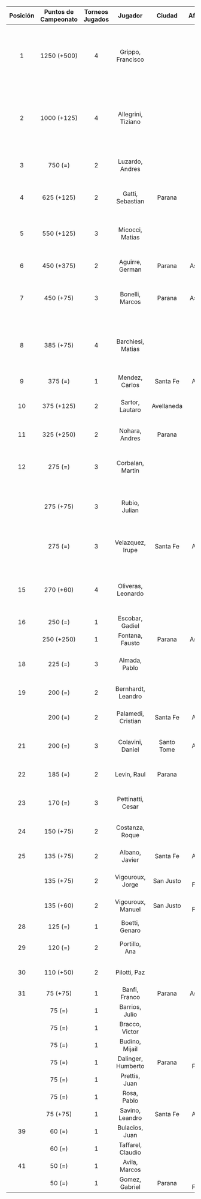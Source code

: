 |  Posición  |  Puntos de Campeonato  |  Torneos Jugados  |      Jugador       |   Ciudad   |  Afiliación  |                Puntos sumados                 |
|:----------:|:----------------------:|:-----------------:|:------------------:|:----------:|:------------:|:---------------------------------------------:|
|     1      |      1250 (+500)       |         4         | Grippo, Francisco  |            |              | 500 (T04) + 375 (T01) + 250 (T03) + 125 (T02) |
|     2      |      1000 (+125)       |         4         | Allegrini, Tiziano |            |              | 500 (T03) + 250 (T01) + 125 (T04) + 125 (T02) |
|     3      |        750 (=)         |         2         |  Luzardo, Andres   |            |              |             500 (T02) + 250 (T01)             |
|     4      |       625 (+125)       |         2         |  Gatti, Sebastian  |   Parana   |              |             500 (T01) + 125 (T04)             |
|     5      |       550 (+125)       |         3         |  Micocci, Matias   |            |              |       375 (T02) + 125 (T04) + 50 (T03)        |
|     6      |       450 (+375)       |         2         |  Aguirre, German   |   Parana   |   Aspatem    |             375 (T04) + 75 (T03)              |
|     7      |       450 (+75)        |         3         |  Bonelli, Marcos   |   Parana   |   Aspatem    |       250 (T03) + 125 (T01) + 75 (T04)        |
|     8      |       385 (+75)        |         4         | Barchiesi, Matias  |            |              |  125 (T03) + 125 (T01) + 75 (T04) + 60 (T02)  |
|     9      |        375 (=)         |         1         |   Mendez, Carlos   |  Santa Fe  |   Atemeli    |                   375 (T03)                   |
|     10     |       375 (+125)       |         2         |  Sartor, Lautaro   | Avellaneda |              |             250 (T02) + 125 (T04)             |
|     11     |       325 (+250)       |         2         |   Nohara, Andres   |   Parana   |              |             250 (T04) + 75 (T03)              |
|     12     |        275 (=)         |         3         |  Corbalan, Martin  |            |              |        125 (T03) + 75 (T02) + 75 (T01)        |
|            |       275 (+75)        |         3         |   Rubio, Julian    |            |              |        125 (T02) + 75 (T04) + 75 (T03)        |
|            |        275 (=)         |         3         |  Velazquez, Irupe  |  Santa Fe  |   Atemeli    |        125 (T02) + 75 (T03) + 75 (T01)        |
|     15     |       270 (+60)        |         4         | Oliveras, Leonardo |            |              |   75 (T02) + 75 (T01) + 60 (T04) + 60 (T03)   |
|     16     |        250 (=)         |         1         |  Escobar, Gadiel   |            |              |                   250 (T02)                   |
|            |       250 (+250)       |         1         |  Fontana, Fausto   |   Parana   |   Aspatem    |                   250 (T04)                   |
|     18     |        225 (=)         |         3         |   Almada, Pablo    |            |              |        75 (T03) + 75 (T02) + 75 (T01)         |
|     19     |        200 (=)         |         2         | Bernhardt, Leandro |            |              |             125 (T01) + 75 (T02)              |
|            |        200 (=)         |         2         | Palamedi, Cristian |  Santa Fe  |   Atemeli    |             125 (T03) + 75 (T02)              |
|     21     |        200 (=)         |         3         |  Colavini, Daniel  | Santo Tome |   Atemeli    |        75 (T02) + 75 (T01) + 50 (T03)         |
|     22     |        185 (=)         |         2         |    Levin, Raul     |   Parana   |              |             125 (T01) + 60 (T03)              |
|     23     |        170 (=)         |         3         | Pettinatti, Cesar  |            |              |        60 (T03) + 60 (T02) + 50 (T01)         |
|     24     |       150 (+75)        |         2         |  Costanza, Roque   |            |              |              75 (T04) + 75 (T02)              |
|     25     |       135 (+75)        |         2         |   Albano, Javier   |  Santa Fe  |   Atemeli    |              75 (T04) + 60 (T02)              |
|            |       135 (+75)        |         2         |  Vigouroux, Jorge  | San Justo  | Tiro Federal |              75 (T04) + 60 (T03)              |
|            |       135 (+60)        |         2         | Vigouroux, Manuel  | San Justo  | Tiro Federal |              75 (T03) + 60 (T04)              |
|     28     |        125 (=)         |         1         |   Boetti, Genaro   |            |              |                   125 (T03)                   |
|     29     |        120 (=)         |         2         |   Portillo, Ana    |            |              |              60 (T03) + 60 (T01)              |
|     30     |       110 (+50)        |         2         |    Pilotti, Paz    |            |              |              60 (T02) + 50 (T04)              |
|     31     |        75 (+75)        |         1         |   Banfi, Franco    |   Parana   |   Aspatem    |                   75 (T04)                    |
|            |         75 (=)         |         1         |   Barrios, Julio   |            |              |                   75 (T01)                    |
|            |         75 (=)         |         1         |   Bracco, Victor   |            |              |                   75 (T01)                    |
|            |         75 (=)         |         1         |   Budino, Mijail   |            |              |                   75 (T02)                    |
|            |         75 (=)         |         1         | Dalinger, Humberto |   Parana   | Tiro Federal |                   75 (T03)                    |
|            |         75 (=)         |         1         |   Prettis, Juan    |            |              |                   75 (T01)                    |
|            |         75 (=)         |         1         |    Rosa, Pablo     |            |              |                   75 (T03)                    |
|            |        75 (+75)        |         1         |  Savino, Leandro   |  Santa Fe  |   Atemeli    |                   75 (T04)                    |
|     39     |         60 (=)         |         1         |   Bulacios, Juan   |            |              |                   60 (T02)                    |
|            |         60 (=)         |         1         | Taffarel, Claudio  |            |              |                   60 (T01)                    |
|     41     |         50 (=)         |         1         |   Avila, Marcos    |            |              |                   50 (T02)                    |
|            |         50 (=)         |         1         |   Gomez, Gabriel   |   Parana   | Tiro Federal |                   50 (T03)                    |
